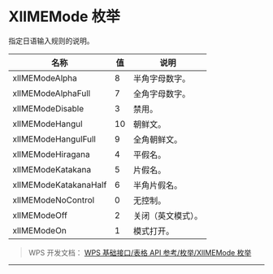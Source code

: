 # XlIMEMode 枚举

指定日语输入规则的说明。

| 名称                  | 值  | 说明               |
|-----------------------|-----|--------------------|
| xlIMEModeAlpha        | 8   | 半角字母数字。     |
| xlIMEModeAlphaFull    | 7   | 全角字母数字。     |
| xlIMEModeDisable      | 3   | 禁用。             |
| xlIMEModeHangul       | 10  | 朝鲜文。           |
| xlIMEModeHangulFull   | 9   | 全角朝鲜文。       |
| xlIMEModeHiragana     | 4   | 平假名。           |
| xlIMEModeKatakana     | 5   | 片假名。           |
| xlIMEModeKatakanaHalf | 6   | 半角片假名。       |
| xlIMEModeNoControl    | 0   | 无控制。           |
| xlIMEModeOff          | 2   | 关闭（英文模式）。 |
| xlIMEModeOn           | 1   | 模式打开。         |

> WPS 开发文档： [WPS 基础接口/表格 API 参考/枚举/XlIMEMode 枚举](https://qn.cache.wpscdn.cn/encs/doc/office_v19/topics/WPS%20%E5%9F%BA%E7%A1%80%E6%8E%A5%E5%8F%A3/%E8%A1%A8%E6%A0%BC%20API%20%E5%8F%82%E8%80%83/%E6%9E%9A%E4%B8%BE/XlIMEMode%20%E6%9E%9A%E4%B8%BE.html)

------------------------------------------------------------------------
